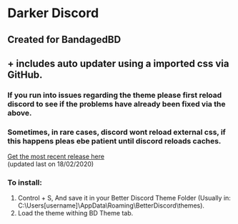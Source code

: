 # Darker Discord

## Created for BandagedBD

## + includes auto updater using a imported css via GitHub.
### If you run into issues regarding the theme please first reload discord to see if the problems have already been fixed via the above.
### Sometimes, in rare cases, discord wont reload external css, if this happens pleas ebe patient until discord reloads caches.


[Get the most recent release here](https://raw.githubusercontent.com/HeartlessAUS/DarkDiscord/master/theme/DarkerDiscord.theme.css)    
(updated last on 18/02/2020)

### To install:

1. Control + S, And save it in your Better Discord Theme Folder (Usually in: C:\Users\[username]\AppData\Roaming\BetterDiscord\themes).
2. Load the theme withing BD Theme tab.
